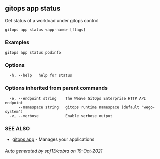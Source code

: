 ## gitops app status

Get status of a workload under gitops control

```
gitops app status <app-name> [flags]
```

### Examples

```
gitops app status podinfo
```

### Options

```
  -h, --help   help for status
```

### Options inherited from parent commands

```
  -e, --endpoint string    The Weave GitOps Enterprise HTTP API endpoint
      --namespace string   gitops runtime namespace (default "wego-system")
  -v, --verbose            Enable verbose output
```

### SEE ALSO

* [gitops app](gitops_app.md)	 - Manages your applications

###### Auto generated by spf13/cobra on 19-Oct-2021

